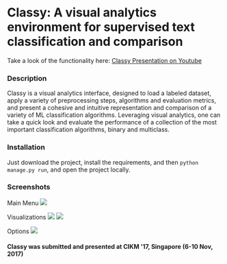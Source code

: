 # Classy: A visual analytics environment for supervised text classification and comparison

Take a look of the functionality here: [Classy Presentation on Youtube](https://www.youtube.com/watch?v=sDfwE5W0U_s)

### Description

Classy is a visual analytics interface, designed to load a labeled dataset, apply a variety of preprocessing steps, algorithms and evaluation metrics, and present a cohesive and intuitive representation and comparison of a variety of ML classification algorithms. Leveraging visual analytics, one can take a quick look and evaluate the performance of a collection of the most important classification algorithms, binary and multiclass.

### Installation

Just download the project, install the requirements, and then `python manage.py run`, and open the project locally.

### Screenshots

Main Menu
![](https://i.imgur.com/s59pXnx.png)

Visualizations
![](https://i.imgur.com/0NegvFo.png)
![](https://i.imgur.com/JKEOF77.png)

Options
![](https://i.imgur.com/wmUDjaw.png)


#### Classy was submitted and presented at CIKM '17, Singapore (6-10 Nov, 2017)
